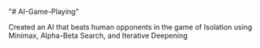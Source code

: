 "# AI-Game-Playing" 

Created an AI that beats human opponents in the game of Isolation using Minimax, Alpha-Beta Search, and Iterative Deepening

